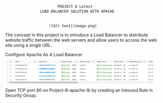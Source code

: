                             PROJECT 8 Latest
                    LOAD BALANCER SOLUTION WITH APACHE


                        ![Alt text](image.png)

The concept in this project is to introduce a Load Balancer to distribute website traffic between the web servers and allow users to access the web site using a single URL.

Configure Apache As A Load Balancer
                          ![Alt text](image-1.png)
Open TCP port 80 on Project-8-apache-lb by creating an Inbound Rule in Security Group.


